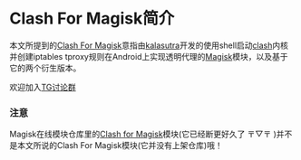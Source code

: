 # Clash For Magisk简介

本文所提到的[Clash For Magisk](https://github.com/kalasutra/Clash\_For\_Magisk)意指由[kalasutra](https://github.com/kalasutra)开发的使用shell启动[clash](https://github.com/Dreamacro/clash)内核并创建iptables tproxy规则在Android上实现透明代理的[Magisk](https://github.com/topjohnwu/Magisk)模块，以及基于它的两个衍生版本。

欢迎加入[TG讨论群](https://t.me/blowH2O)

### 注意

Magisk在线模块仓库里的[Clash for Magisk](https://github.com/Kr328/ClashForMagisk)模块(它已经断更好久了 〒▽〒 )并不是本文所说的Clash For Magisk模块(它并没有上架仓库)哦！

